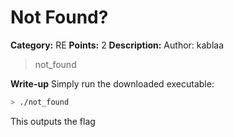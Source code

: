 # Not Found?
**Category:** RE
**Points:** 2
**Description:**
Author: kablaa

> not_found

**Write-up**
Simply run the downloaded executable:
```bash
> ./not_found
```
This outputs the flag
